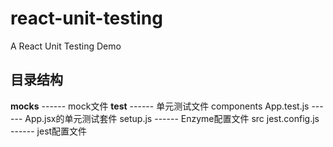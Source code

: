 # react-unit-testing
A React Unit Testing Demo

## 目录结构
__mocks__      ------ mock文件
__test__       ------ 单元测试文件
 components
  App.test.js  ------ App.jsx的单元测试套件
 setup.js      ------ Enzyme配置文件
src
jest.config.js ------ jest配置文件
